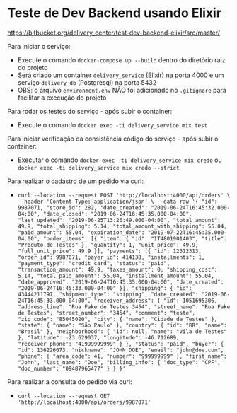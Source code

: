# Teste de Dev Backend usando Elixir

https://bitbucket.org/delivery_center/test-dev-backend-elixir/src/master/

Para iniciar o serviço:
  * Execute o comando `docker-compose up --build` dentro do diretório raiz do projeto 
  * Será criado um container `delivery_service` (Elixir) na porta 4000 e um serviço `delivery_db` (Postgresql) na porta 5432 
  * OBS: o arquivo `environment.env` NÃO foi adicionado no `.gitignore` para facilitar a execução do projeto
  
Para rodar os testes do serviço - após subir o container:
  * Execute o comando `docker exec -ti delivery_service mix test`

Para iniciar verificação da consistência código do serviço - após subir o container:
  * Executar o comando `docker exec -ti delivery_service mix credo` ou `docker exec -ti delivery_service mix credo --strict`


Para realizar o cadastro de um pedido via curl:
  * `curl --location --request POST 'http://localhost:4000/api/orders' \
     --header 'Content-Type: application/json' \
     --data-raw '{
     	"id": 9987071,
     	"store_id": 282,
     	"date_created": "2019-06-24T16:45:32.000-04:00",
     	"date_closed": "2019-06-24T16:45:35.000-04:00",
     	"last_updated": "2019-06-25T13:26:49.000-04:00",
     	"total_amount": 49.9,
     	"total_shipping": 5.14,
     	"total_amount_with_shipping": 55.04,
     	"paid_amount": 55.04,
     	"expiration_date": "2019-07-22T16:45:35.000-04:00",
     	"order_items": [{
     		"item": {
     			"id": "IT4801901403",
     			"title": "Produto de Testes"
     		},
     		"quantity": 1,
     		"unit_price": 49.9,
     		"full_unit_price": 49.9
     	}],
     	"payments": [{
     		"id": 12312313,
     		"order_id": 9987071,
     		"payer_id": 414138,
     		"installments": 1,
     		"payment_type": "credit_card",
     		"status": "paid",
     		"transaction_amount": 49.9,
     		"taxes_amount": 0,
     		"shipping_cost": 5.14,
     		"total_paid_amount": 55.04,
     		"installment_amount": 55.04,
     		"date_approved": "2019-06-24T16:45:35.000-04:00",
     		"date_created": "2019-06-24T16:45:33.000-04:00"
     	}],
     	"shipping": {
     		"id": 43444211797,
     		"shipment_type": "shipping",
     		"date_created": "2019-06-24T16:45:33.000-04:00",
     		"receiver_address": {
     			"id": 1051695306,
     			"address_line": "Rua Fake de Testes 3454",
     			"street_name": "Rua Fake de Testes",
     			"street_number": "3454",
     			"comment": "teste",
     			"zip_code": "85045020",
     			"city": {
     				"name": "Cidade de Testes"
     			},
     			"state": {
     				"name": "São Paulo"
     			},
     			"country": {
     				"id": "BR",
     				"name": "Brasil"
     			},
     			"neighborhood": {
     				"id": null,
     				"name": "Vila de Testes"
     			},
     			"latitude": -23.629037,
     			"longitude": -46.712689,
     			"receiver_phone": "41999999999"
     		}
     	},
     	"status": "paid",
     	"buyer": {
     		"id": 136226073,
     		"nickname": "JOHN DOE",
     		"email": "john@doe.com",
     		"phone": {
     			"area_code": 41,
     			"number": "999999999"
     		},
     		"first_name": "John",
     		"last_name": "Doe",
     		"billing_info": {
     			"doc_type": "CPF",
     			"doc_number": "09487965477"
     		}
     	}
     }'`

Para realizar a consulta do pedido via curl:
  * `curl --location --request GET 'http://localhost:4000/api/orders/9987071'`
    
    
